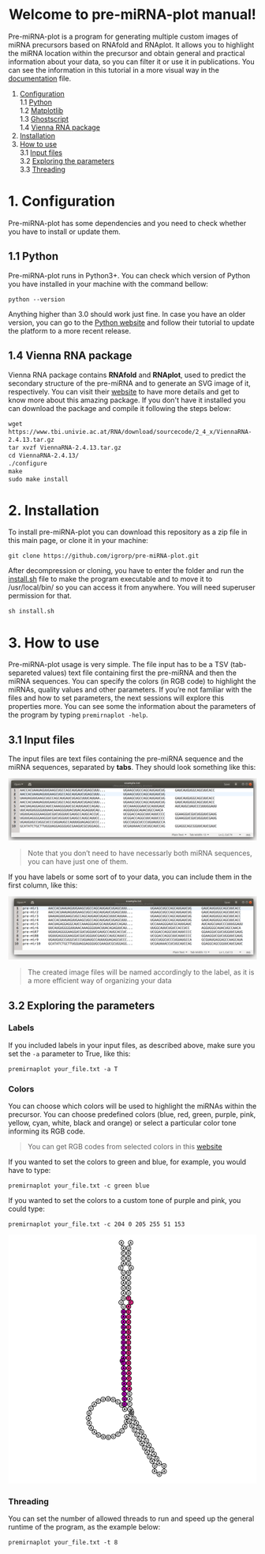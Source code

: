 <h1 align="center" id="welcome-to-pre-mirna-plot-manual">Welcome to pre-miRNA-plot manual!</h1>
<p>Pre-miRNA-plot is a program for generating multiple custom images of miRNA precursors based on RNAfold and RNAplot. It allows you to highlight the miRNA location within the precursor and obtain general and practical information about your data, so you can filter it or use it in publications. You can see the information in this tutorial in a more visual way in the <a href="https://github.com/igrorp/pre-miRNA-plot/blob/mastee.pdf">documentation</a> file.</p>
<ol>
<li><a href="#1-configuration">Configuration</a><br>
1.1 <a href="#11-python">Python</a><br>
1.2 <a href="#12-matplotlib">Matplotlib</a><br>
1.3 <a href="hostscript">Ghostscript</a><br>
1.4 <a href="#14-vienna-rna-package">Vienna RNA package</a></li>
<li><a href="nstallation">Installation</a></li>
<li><a href="#3-how-to-use">How to use</a><br>
3.1 <a href="#31-input-files">Input files</a><br>
3.2 <a href="#32-exploring-the-parameters">Exploring the parameters</a></li>
3.3 <a href="#33-threading"> Threading</a>
</ol>
<h1 id="configuration">1. Configuration</h1>
Pre-miRNA-plot has some dependencies and you need to check whether you have to install or update them.

<h2 id="python">1.1 Python</h2>
<p>Pre-miRNA-plot runs in Python3+. You can check which version of Python you have installed in your machine with the command bellow:</p>
<pre><code>python --version</code></pre>
<p>Anything higher than 3.0 should work just fine. In  case you have an older version, you can go to the <a href="https://www.python.org/downloads/"> Python website</a> and follow their tutorial to update the platform to a more recent release.</p>

<h2 id="vienna-rna-package">1.4 Vienna RNA package</h2>
<p>Vienna RNA package contains <strong>RNAfold</strong> and <strong>RNAplot</strong>, used to predict the secondary structure of the pre-miRNA and to generate an SVG image of it, respectively. You can visit their <a href="https://www.tbi.univie.ac.at/RNA/documentation.html">website</a> to have more details and get to know more about this amazing package. If you don't have it installed you can download the package and compile it following the steps below:</p>
<pre><code>wget https://www.tbi.univie.ac.at/RNA/download/sourcecode/2_4_x/ViennaRNA-2.4.13.tar.gz
tar xvzf ViennaRNA-2.4.13.tar.gz
cd ViennaRNA-2.4.13/
./configure
make
sudo make install
</code></pre>

<h1 id="installation">2. Installation</h1>
<p>To install pre-miRNA-plot you can download this repository as a zip file in this main page, or clone it in your machine:</p>

<pre><code>git clone https://github.com/igrorp/pre-miRNA-plot.git</code></pre>

<p>After decompression or cloning, you have to enter the folder and run the <a href="install.sh">install.sh</a> file to make the program executable and to move it to /usr/local/bin/ so you can access it from anywhere. You will need superuser permission for that.</p>
<pre><code>sh install.sh
</code></pre>

<h1 id="how-to-use">3. How to use</h1>
<p>Pre-miRNA-plot usage is very simple. The file input has to be a TSV (tab-separeted values) text file containing first the pre-miRNA and then the miRNA sequences. You can specify the colors (in RGB code) to highlight the miRNAs, quality values and other parameters. If you’re not familiar with the files and how to set parameters, the next sessions will explore this properties more. You can see some the information about the parameters of the program by typing <code>premirnaplot -help</code>.</p>

<h2 id="input-files">3.1 Input files</h2>
<p>The input files are text files containing the pre-miRNA sequence and the miRNA sequences, separated by <strong>tabs</strong>. They should look something like this:</p>
<p><img src="https://github.com/igrorp/pre-miRNA-plot/blob/master/src/ex1.png" alt="Example 1"></p>
<blockquote>
<p>Note that you don’t need to have necessarly both miRNA sequences, you can have just one of them.</p></blockquote>
If you have labels or some sort of  to your data, you can include them in the first column, like this:
<p><img src="https://github.com/igrorp/pre-miRNA-plot/blob/master/src/ex2.png" alt="Example 2"></p>
<blockquote>
<p>The created image files will be named accordingly to the label, as it is a more efficient way of organizing your data</p></blockquote>

<h2 id="exploring-the-parameters">3.2 Exploring the parameters</h2>

<h3 id="labels">Labels</h3>
<p>If you included labels in your input files, as described above, make sure you set the <code>-a</code> parameter to True, like this:</p>
<pre><code>premirnaplot your_file.txt -a T</code></pre>

<h3 id="colors">Colors</h3>
<p>You can choose which colors will be used to highlight the miRNAs within the precursor. You can choose predefined colors (blue, red, green, purple, pink, yellow, cyan, white, black and orange) or select a particular color tone informing its RGB code.
</p><blockquote> You can get RGB codes from selected colors in this <a href="schools.com/colors/colors_picker.asp&quot;">website</a><p></p></blockquote>If you wanted to set the colors to green and blue, for example, you would have to type:
<pre><code>premirnaplot your_file.txt -c green blue
</code></pre>
<p>If you wanted to set the colors to a custom tone of purple and pink, you could type:
</p><pre><code>premirnaplot your_file.txt -c 204 0 205 255 51 153</code></pre>

<p></p><p align="center">
<img src="https://github.com/igrorp/pre-miRNA-plot/blob/master/src/im3.svg">
</p>

<p></p><!--stackedit_data:&amp;amp;amp;amp;amp;amp;amp;amp;amp;#10;eyJoaXN0b3J5IjpbMTQyNDcyOTUzLC0xNjk5NjM4NzksMTA2NT&amp;amp;amp;amp;amp;amp;amp;amp;amp;#10;U5OTI3MCw4NzI5NDQzNCwxMDc0OTMwNzUwXX0=&amp;amp;amp;amp;amp;amp;amp;amp;amp;#10;-->
<h3 id="threading">Threading</h3>
<p>You can set the number of allowed threads to run and speed up the general runtime of the program, as the example below: </p>
<pre><code>premirnaplot your_file.txt -t 8</code></pre>

<!--stackedit_data:
eyJoaXN0b3J5IjpbLTIwMzg2NDQyOTEsODY4MTEyMzc3LC0xMz
c3MjQwOTkwLDMyMTE4MTU3LC0xMjQ3MTMyNDIyLDEzMjEwMDQ5
MjcsLTIwMTMxMDc4MjRdfQ==
-->